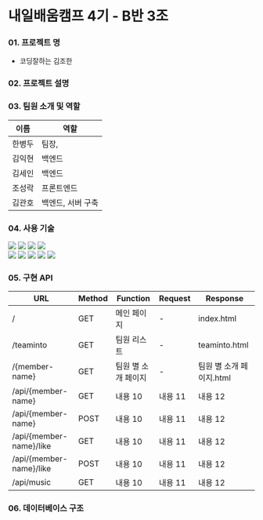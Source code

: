 # 내일배움캠프 4기 - B반 3조

### 01. 프로젝트 명

- 코딩잘하는 김조한

### 02. 프로젝트 설명



### 03. 팀원 소개 및 역할
| 이름                      | 역할         | 
|-------------------------|------------|
| 한병두                     | 팀장,        | 
| 김익현                     | 백엔드        |
| 김세인                     | 백엔드        |
| 조성락                     | 프론트엔드      |
| 김관호                     | 백엔드, 서버 구축 |

### 04. 사용 기술

<div>
<img src="https://img.shields.io/badge/html5-E34F26?style=for-the-badge&logo=html5&logoColor=white">
<img src="https://img.shields.io/badge/css-1572B6?style=for-the-badge&logo=css3&logoColor=white">
<img src="https://img.shields.io/badge/javascript-F7DF1E?style=for-the-badge&logo=javascript&logoColor=black">
<img src="https://img.shields.io/badge/jquery-0769AD?style=for-the-badge&logo=jquery&logoColor=white">
</div>
<div>
<img src="https://img.shields.io/badge/mongoDB-47A248?style=for-the-badge&logo=MongoDB&logoColor=white">
<img src="https://img.shields.io/badge/flask-000000?style=for-the-badge&logo=flask&logoColor=white">
<img src="https://img.shields.io/badge/bootstrap-7952B3?style=for-the-badge&logo=bootstrap&logoColor=white">
<img src="https://img.shields.io/badge/github-181717?style=for-the-badge&logo=github&logoColor=white">
<img src="https://img.shields.io/badge/Amazone EC2-FF9900?style=for-the-badge&logo=amazon&logoColor=white">
</div>


### 05. 구현 API

| URL                     | Method | Function    | Request | Response         |
|-------------------------|--------|-------------|---------|------------------|
| /                       | GET    | 메인 페이지      | -       | index.html       |
| /teaminto               | GET    | 팀원 리스트      | -       | teaminto.html    |
| /{member-name}          | GET    | 팀원 별 소개 페이지 | -       | 팀원 별 소개 페이지.html |
| /api/{member-name}      | GET    | 내용 10       | 내용 11   | 내용 12            |
| /api/{member-name}      | POST   | 내용 10       | 내용 11   | 내용 12            |
| /api/{member-name}/like | GET    | 내용 10       | 내용 11   | 내용 12            |
| /api/{member-name}/like | POST   | 내용 10       | 내용 11   | 내용 12            |
| /api/music              | GET    | 내용 10       | 내용 11   | 내용 12            |


### 06. 데이터베이스 구조



